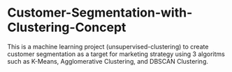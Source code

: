 # Customer-Segmentation-with-Clustering-Concept
This is a machine learning project (unsupervised-clustering) to create customer segmentation as a target for marketing strategy using 3 algoritms such as K-Means, Agglomerative Clustering, and DBSCAN Clustering.
